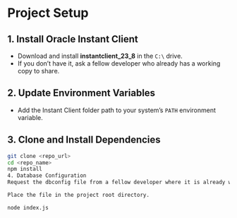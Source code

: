 # Project Setup

## 1. Install Oracle Instant Client
- Download and install **instantclient_23_8** in the `C:\` drive.  
- If you don’t have it, ask a fellow developer who already has a working copy to share.

## 2. Update Environment Variables
- Add the Instant Client folder path to your system’s `PATH` environment variable.

## 3. Clone and Install Dependencies
```bash
git clone <repo_url>
cd <repo_name>
npm install
4. Database Configuration
Request the dbconfig file from a fellow developer where it is already working.

Place the file in the project root directory.

node index.js

